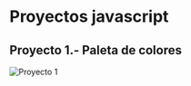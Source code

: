 # Proyectos javascript

## Proyecto 1.- Paleta de colores

<img src="C:\Users\rinel\OneDrive\Escritorio\Curso-javascript2\Proyectos javascript\Proyecto1\img\proyecto1.png" alt="Proyecto 1"/>